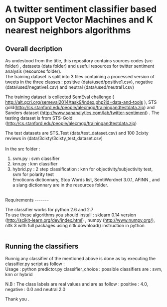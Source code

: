 # A twitter sentiment classifier based on Support Vector Machines and K nearest neighbors algorithms
Overall decription
-------
As undestood from the title, this repository contains sources codes (src folder) , datasets (data folder) and useful resources for twitter sentiment analysis (resources folder).<br />
The training dataset is split into 3 files containing a processed version of tweets in the three classes : positive (data/used/positive1.csv), negative (data/used/negative1.csv) and neutral (data/used/neutral1.csv) <br />

The training dataset is collected SemEval challenge ( http://alt.qcri.org/semeval2014/task9/index.php?id=data-and-tools ), STS gold(http://cs.stanford.edu/people/alecmgo/trainingandtestdata.zip)  and Sanders dataset (http://www.sananalytics.com/lab/twitter-sentiment) . The testing dataset is from STS-Gold (http://cs.stanford.edu/people/alecmgo/trainingandtestdata.zip) <br />

The test datasets are STS_Test (data/test_dataset.csv) and 100 3cixty reviews in (data/3cixty/3cixty_test_dataset.csv) <br />  
In the src folder :<br />
1) svm.py : svm classifier <br />
2) knn.py : knn classifier <br />
3) hybrid.py : 2 step classification : knn for objectivity/subjectivity test, svm for polarity test <br />
Emoticons dictionnary, Stop Words list, SentiWordnet 3.0.1, AFINN , and a slang dictionnary are in the resources folder.<br />
<br />
Requirements
-------

The classifier works for python 2.6 and 2.7 <br />
To use these algorithms you should install : sklearn 0.14 version (http://scikit-learn.org/dev/index.html) , numpy (http://www.numpy.org/), nltk 3 with full packages using nltk.download() instruction in python <br />
<br />

Running the classifiers
-------
Runnig any classifier of the mentioned above is done as by executing the classifier.py script as follow  : <br />
Usage : python predictor.py classifier_choice : possible classifiers are : svm, knn or hybrid<br />

N.B : The class labels are real values and are as follow : positive : 4.0, negative : 0.0 and neutral 2.0 <br />


Thank you .  <br />

